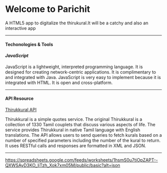Welcome to Parichit
===================

A HTML5 app to digitalize the thirukural.It will be a catchy and also an interactive app

----------


#### <i class="icon-cog"></i> **Techonologies & Tools**
#### <i class="icon-pencil"></i>*JavaScript*
JavaScript is a lightweight, interpreted programming language. It is designed for creating network-centric applications. It is complimentary to and integrated with Java. JavaScript is very easy to implement because it is integrated with HTML. It is open and cross-platform.

----------


#### <i class="icon-briefcase"></i> **API Resource**

 [Thirukkural API](https://www.programmableweb.com/api/thirukkural) <i class="icon-search"></i> 
 
Thirukkural is a simple quotes service. The original Thirukkural is a collection of 1330 Tamil couplets that discuss various aspects of life. The service provides Thirukkural in native Tamil language with English translations. The API allows users to send queries to fetch kurals based on a number of specified parameters including the number of the kural to return. It uses RESTful calls and responses are formatted in XML and JSON.


----------


https://spreadsheets.google.com/feeds/worksheets/1hsmS0u7tiOpZAPT--QXWSAyD3KO_liTzh_Xok7xm05M/public/basic?alt=json
